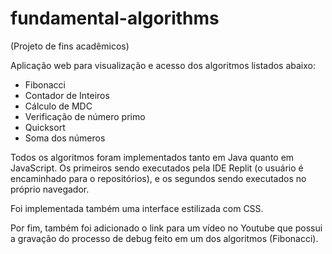 # fundamental-algorithms

(Projeto de fins acadêmicos)

Aplicação web para visualização e acesso dos algoritmos listados abaixo:

- Fibonacci
- Contador de Inteiros
- Cálculo de MDC
- Verificação de número primo
- Quicksort
- Soma dos números

Todos os algoritmos foram implementados tanto em Java quanto em JavaScript. Os primeiros sendo executados pela IDE Replit (o usuário é encaminhado para o repositórios), e os segundos sendo executados no próprio navegador.

Foi implementada também uma interface estilizada com CSS.

Por fim, também foi adicionado o link para um vídeo no Youtube que possui a gravação do processo de debug feito em um dos algoritmos (Fibonacci).
